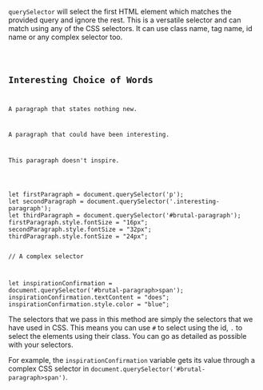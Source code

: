 `querySelector` will select
the first HTML element which matches the
provided query and ignore the rest.
This is a versatile
selector
and
can match using any of the
CSS selectors. It can use class name, tag name,
id name or any complex selector too.

<Editor lang="javascript">
<code>
<panel lang="html">
<h2>Interesting Choice of Words</h2>
<p>A paragraph that states nothing new.</p>
<p class = "interesting-paragraph">A paragraph that could have been interesting.</p>
<p id = "brutal-paragraph">This paragraph <span>doesn't</span> inspire.</p>
</panel>
<panel lang="javascript">
let firstParagraph = document.querySelector('p');
let secondParagraph = document.querySelector('.interesting-paragraph');
let thirdParagraph = document.querySelector('#brutal-paragraph');
firstParagraph.style.fontSize = "16px";
secondParagraph.style.fontSize = "32px";
thirdParagraph.style.fontSize = "24px";

// A complex selector

let inspirationConfirmation = document.querySelector('#brutal-paragraph>span');
inspirationConfirmation.textContent = "does";
inspirationConfirmation.style.color = "blue";
</panel>
</code>
</Editor>

The selectors that we pass in this
method are simply the selectors
that we have used in CSS. This means you
can use `#` to select using the id, `.` to
select the elements using their class.
You can go as detailed as possible
with your selectors.

For example, the `inspirationConfirmation`
variable gets its value through a complex
CSS selector in `document.querySelector('#brutal-paragraph>span')`.
